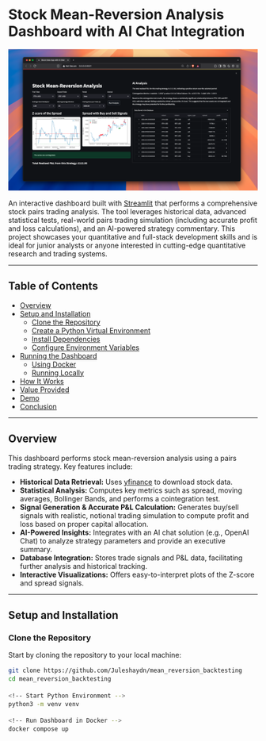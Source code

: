 # Stock Mean-Reversion Analysis Dashboard with AI Chat Integration

![Alt text](images/demo.png)

An interactive dashboard built with [Streamlit](https://streamlit.io/) that performs a comprehensive stock pairs trading analysis. The tool leverages historical data, advanced statistical tests, real-world pairs trading simulation (including accurate profit and loss calculations), and an AI-powered strategy commentary. This project showcases your quantitative and full-stack development skills and is ideal for junior analysts or anyone interested in cutting-edge quantitative research and trading systems.

---

## Table of Contents

- [Overview](#overview)
- [Setup and Installation](#setup-and-installation)
  - [Clone the Repository](#clone-the-repository)
  - [Create a Python Virtual Environment](#create-a-python-virtual-environment)
  - [Install Dependencies](#install-dependencies)
  - [Configure Environment Variables](#configure-environment-variables)
- [Running the Dashboard](#running-the-dashboard)
  - [Using Docker](#using-docker)
  - [Running Locally](#running-locally)
- [How It Works](#how-it-works)
- [Value Provided](#value-provided)
- [Demo](#demo)
- [Conclusion](#conclusion)

---

## Overview

This dashboard performs stock mean-reversion analysis using a pairs trading strategy. Key features include:

- **Historical Data Retrieval:** Uses [yfinance](https://pypi.org/project/yfinance/) to download stock data.
- **Statistical Analysis:** Computes key metrics such as spread, moving averages, Bollinger Bands, and performs a cointegration test.
- **Signal Generation & Accurate P&L Calculation:** Generates buy/sell signals with realistic, notional trading simulation to compute profit and loss based on proper capital allocation.  
- **AI-Powered Insights:** Integrates with an AI chat solution (e.g., OpenAI Chat) to analyze strategy parameters and provide an executive summary.
- **Database Integration:** Stores trade signals and P&L data, facilitating further analysis and historical tracking.
- **Interactive Visualizations:** Offers easy-to-interpret plots of the Z-score and spread signals.

---

## Setup and Installation

### Clone the Repository

Start by cloning the repository to your local machine:

```bash
git clone https://github.com/Juleshaydn/mean_reversion_backtesting
cd mean_reversion_backtesting

<!-- Start Python Environment -->
python3 -m venv venv 

<!-- Run Dashboard in Docker -->
docker compose up
